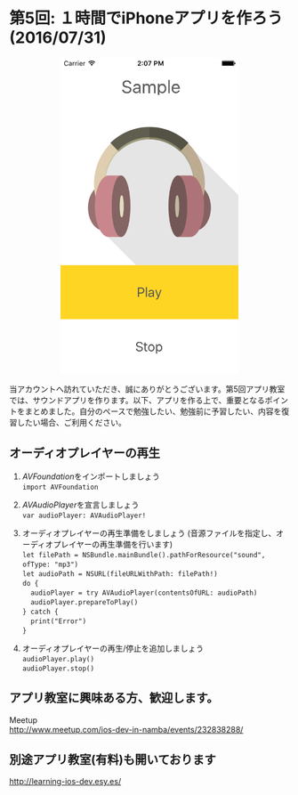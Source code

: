   
  
# 第5回: １時間でiPhoneアプリを作ろう (2016/07/31)

  <div style="text-align:center"><img src ="https://github.com/iosClassForBeginner/healingSoundsApp-5/blob/master/Assets/img.png" /></div>
  
  当アカウントへ訪れていただき、誠にありがとうございます。第5回アプリ教室では、サウンドアプリを作ります。以下、アプリを作る上で、重要となるポイントをまとめました。自分のペースで勉強したい、勉強前に予習したい、内容を復習したい場合、ご利用ください。

## オーディオプレイヤーの再生  
  
  1. *AVFoundation*をインポートしましょう  
  `import AVFoundation`  
  
  2. *AVAudioPlayer*を宣言しましょう  
  `var audioPlayer: AVAudioPlayer!`
  
  3. オーディオプレイヤーの再生準備をしましょう (音源ファイルを指定し、オーディオプレイヤーの再生準備を行います)  
  `let filePath = NSBundle.mainBundle().pathForResource("sound", ofType: "mp3")`  
  `let audioPath = NSURL(fileURLWithPath: filePath!)`  
  `do {`  
  `  audioPlayer = try AVAudioPlayer(contentsOfURL: audioPath)`  
  `  audioPlayer.prepareToPlay()`  
  `} catch {`  
  `  print("Error")`  
  `}`  
  
  4. オーディオプレイヤーの再生/停止を追加しましょう  
  `audioPlayer.play()`  
  `audioPlayer.stop()`  
  
## アプリ教室に興味ある方、歓迎します。  
  Meetup  
  http://www.meetup.com/ios-dev-in-namba/events/232838288/  
  
## 別途アプリ教室(有料)も開いております  
  http://learning-ios-dev.esy.es/  
  
  

